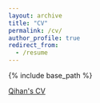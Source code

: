 ```yaml
---
layout: archive
title: "CV"
permalink: /cv/
author_profile: true
redirect_from:
  - /resume
---
```


{% include base_path %}

<a href="https://github.com/qihanwu1/qihanwu1.github.io/blob/main/files/QW_CV.pdf">Qihan's CV</a>
